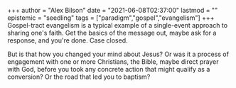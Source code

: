 +++
author = "Alex Bilson"
date = "2021-06-08T02:37:00"
lastmod = ""
epistemic = "seedling"
tags = ["paradigm","gospel","evangelism"]
+++
Gospel-tract evangelism is a typical example of a single-event approach to sharing one's faith. Get the basics of the message out, maybe ask for a response, and you're done. Case closed.

But is that how you changed your mind about Jesus? Or was it a process of engagement with one or more Christians, the Bible, maybe direct prayer with God, before you took any concrete action that might qualify as a conversion? Or the road that led you to baptism?
